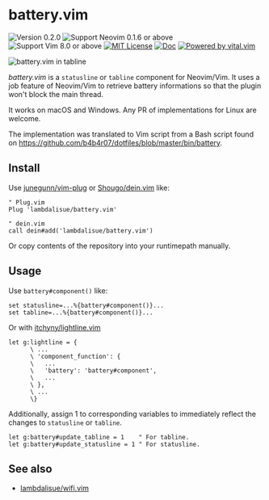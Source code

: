 battery.vim
==============================================================================
![Version 0.2.0](https://img.shields.io/badge/version-0.2.0-yellow.svg?style=flat-square)
![Support Neovim 0.1.6 or above](https://img.shields.io/badge/support-Neovim%200.1.6%20or%20above-green.svg?style=flat-square)
![Support Vim 8.0 or above](https://img.shields.io/badge/support-Vim%208.0.0%20or%20above-yellowgreen.svg?style=flat-square)
[![MIT License](https://img.shields.io/badge/license-MIT-blue.svg?style=flat-square)](LICENSE)
[![Doc](https://img.shields.io/badge/doc-%3Ah%20battery-orange.svg?style=flat-square)](doc/battery.txt)
[![Powered by vital.vim](https://img.shields.io/badge/powered%20by-vital.vim-80273f.svg?style=flat-square)](https://github.com/vim-jp/vital.vim)

![battery.vim in tabline](https://media.githubusercontent.com/media/lambdalisue/screenshots/master/battery.vim/tabline_with_lightline.png)

*battery.vim* is a `statusline` or `tabline` component for Neovim/Vim.
It uses a job feature of Neovim/Vim to retrieve battery informations so that the plugin won't block the main thread.

It works on macOS and Windows. Any PR of implementations for Linux are welcome.

The implementation was translated to Vim script from a Bash script found on https://github.com/b4b4r07/dotfiles/blob/master/bin/battery.

Install
-------------------------------------------------------------------------------
Use [junegunn/vim-plug] or [Shougo/dein.vim] like:

```vim
" Plug.vim
Plug 'lambdalisue/battery.vim'

" dein.vim
call dein#add('lambdalisue/battery.vim')
```

Or copy contents of the repository into your runtimepath manually.

[junegunn/vim-plug]: https://github.com/junegunn/vim-plug
[Shougo/dein.vim]: https://github.com/Shougo/dein.vim


Usage
-------------------------------------------------------------------------------

Use `battery#component()` like:

```vim
set statusline=...%{battery#component()}...
set tabline=...%{battery#component()}...
```

Or with [itchyny/lightline.vim](https://github.com/itchyny/lightline.vim)

```vim
let g:lightline = {
      \ ...
      \ 'component_function': {
      \   ...
      \   'battery': 'battery#component',
      \   ...
      \ },
      \ ...
      \}
```

Additionally, assign 1 to corresponding variables to immediately reflect the
changes to `statusline` or `tabline`.

```vim
let g:battery#update_tabline = 1    " For tabline.
let g:battery#update_statusline = 1 " For statusline.
```


See also
-------------------------------------------------------------------------------

- [lambdalisue/wifi.vim](https://github.com/lambdalisue/wifi.vim)

